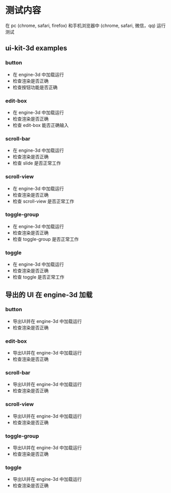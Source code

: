 # 测试内容

在 pc (chrome, safari, firefox) 和手机浏览器中 (chrome, safari, 微信，qq) 运行测试

## ui-kit-3d examples

### button

  - 在 engine-3d 中加载运行
  - 检查渲染是否正确
  - 检查按钮功能是否正确

### edit-box

  - 在 engine-3d 中加载运行
  - 检查渲染是否正确
  - 检查 edit-box 能否正确输入
  
### scroll-bar

  - 在 engine-3d 中加载运行
  - 检查渲染是否正确
  - 检查 slide 是否正常工作

### scroll-view

  - 在 engine-3d 中加载运行
  - 检查渲染是否正确
  - 检查 scroll-view 是否正常工作

### toggle-group

  - 在 engine-3d 中加载运行
  - 检查渲染是否正确
  - 检查 toggle-group 是否正常工作

### toggle

  - 在 engine-3d 中加载运行
  - 检查渲染是否正确
  - 检查 toggle 是否正常工作


## 导出的 UI 在 engine-3d 加载

### button

  - 导出UI并在 engine-3d 中加载运行
  - 检查渲染是否正确

### edit-box

  - 导出UI并在 engine-3d 中加载运行
  - 检查渲染是否正确

### scroll-bar

  - 导出UI并在 engine-3d 中加载运行
  - 检查渲染是否正确
### scroll-view

  - 导出UI并在 engine-3d 中加载运行
  - 检查渲染是否正确

### toggle-group

  - 导出UI并在 engine-3d 中加载运行
  - 检查渲染是否正确

### toggle

  - 导出UI并在 engine-3d 中加载运行
  - 检查渲染是否正确